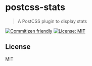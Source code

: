 # postcss-stats

> A PostCSS plugin to display stats

[![Commitizen friendly][commitizen-badge]][commitizen]
[![License: MIT][license-badge]][license]

## License

MIT

[commitizen-badge]: https://img.shields.io/badge/commitizen-friendly-brightgreen.svg
[commitizen]: http://commitizen.github.io/cz-cli/
[license-badge]: https://img.shields.io/badge/License-MIT-yellow.svg
[license]: https://opensource.org/licenses/MIT
